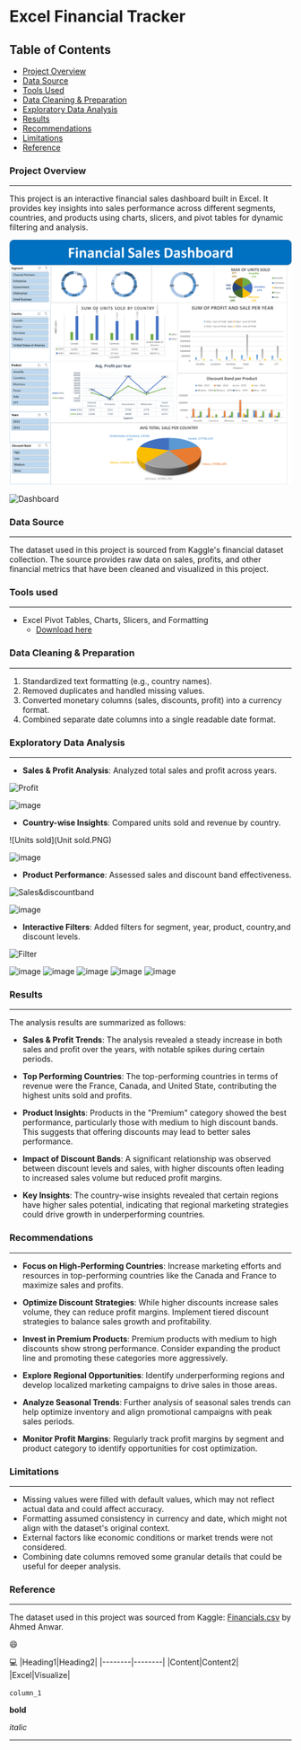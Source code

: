 # Excel Financial Tracker

## Table of Contents

- [Project Overview](#project-overview)
- [Data Source](#data-source)
- [Tools Used](#tools-used)
- [Data Cleaning & Preparation](#data-cleaning--preparation)
- [Exploratory Data Analysis](#exploratory-data-analysis)
- [Results](#results)
- [Recommendations](#recommendations)
- [Limitations](#limitations)
- [Reference](#reference)





### Project Overview
---

This project is an interactive financial sales dashboard built in Excel. It provides key insights into sales performance across different segments, countries, and products using charts, slicers, and pivot tables for dynamic filtering and analysis.


![Dashboard](Dashboard.PNG)

![Dashboard](https://github.com/user-attachments/assets/e412e633-a524-4168-851b-0ccb894dfa7a)


### Data Source
---

The dataset used in this project is sourced from Kaggle's financial dataset collection. The source provides raw data on sales, profits, and other financial metrics that have been cleaned and visualized in this project.

### Tools used
---

- Excel Pivot Tables, Charts, Slicers, and Formatting
   - [Download here](https://)


### Data Cleaning & Preparation
---

1.  Standardized text formatting (e.g., country names).
2.  Removed duplicates and handled missing values.
3.   Converted monetary columns (sales, discounts, profit) into a currency format.
4.    Combined separate date columns into a single readable date format.

  ### Exploratory Data Analysis
  ---

- **Sales & Profit Analysis**: Analyzed total sales and profit across years.

![Profit](Profit.PNG)

  ![image](https://github.com/user-attachments/assets/c42228ba-54b4-4c68-8823-f3edc7451c97)

- **Country-wise Insights**: Compared units sold and revenue by country.

![Units sold](Unit sold.PNG)

  ![image](https://github.com/user-attachments/assets/cc94d4c1-0399-4f3c-9e93-bca095f4f675)

- **Product Performance**: Assessed sales and discount band effectiveness.

![Sales&discountband](Sales&discountband.PNG)

![image](https://github.com/user-attachments/assets/0610d01f-8ce7-445d-a24c-26eae2c78b56)

  - **Interactive Filters**: Added filters for segment, year, product, country,and discount levels.

![Filter](Filter.PNG)

![image](https://github.com/user-attachments/assets/26a069e5-03e6-4aef-884d-7e7ff330904f)
![image](https://github.com/user-attachments/assets/ef833a2e-584a-401d-acd8-1c7462610929)
![image](https://github.com/user-attachments/assets/f87d8f74-754d-43c2-90a1-f3f6ca768fb4)
![image](https://github.com/user-attachments/assets/dafb46a9-ac30-4d32-8a24-107d0ffcec47)
![image](https://github.com/user-attachments/assets/a0f51193-52e8-4ca8-8cd8-da1814778c36)

  ### Results
  ---

The analysis results are summarized as follows:
- **Sales & Profit Trends**: The analysis revealed a steady increase in both sales and profit over the years, with notable spikes during certain periods.
 
- **Top Performing Countries**: The top-performing countries in terms of revenue were the France, Canada, and United State, contributing the highest units sold and profits.

- **Product Insights**: Products in the "Premium" category showed the best performance, particularly those with medium to high discount bands. This suggests that offering discounts may lead to better sales performance.

- **Impact of Discount Bands**: A significant relationship was observed between discount levels and sales, with higher discounts often leading to increased sales volume but reduced profit margins.
 
- **Key Insights**: The country-wise insights revealed that certain regions have higher sales potential, indicating that regional marketing strategies could drive growth in underperforming countries.

### Recommendations
---

- **Focus on High-Performing Countries**: Increase marketing efforts and resources in top-performing countries like the Canada and France to maximize sales and profits.

- **Optimize Discount Strategies**: While higher discounts increase sales volume, they can reduce profit margins. Implement tiered discount strategies to balance sales growth and profitability.

- **Invest in Premium Products**: Premium products with medium to high discounts show strong performance. Consider expanding the product line and promoting these categories more aggressively.

- **Explore Regional Opportunities**: Identify underperforming regions and develop localized marketing campaigns to drive sales in those areas.

- **Analyze Seasonal Trends**: Further analysis of seasonal sales trends can help optimize inventory and align promotional campaigns with peak sales periods.

- **Monitor Profit Margins**: Regularly track profit margins by segment and product category to identify opportunities for cost optimization.

###  Limitations
---

- Missing values were filled with default values, which may not reflect actual data and could affect accuracy. 
- Formatting assumed consistency in currency and date, which might not align with the dataset's original context. 
- External factors like economic conditions or market trends were not considered. 
- Combining date columns removed some granular details that could be useful for deeper analysis.

### Reference
---

The dataset used in this project was sourced from Kaggle: [Financials.csv](https://www.kaggle.com/datasets/ahmedanwar89/financialscsv) by Ahmed Anwar.


😄

💻
|Heading1|Heading2|
|--------|--------|
|Content|Content2|
|Excel|Visualize|

`column_1`

**bold**

*italic*

---






